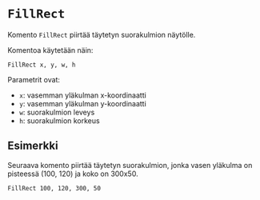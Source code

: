 `FillRect`
==========

Komento `FillRect` piirtää täytetyn suorakulmion näytölle.

Komentoa käytetään näin:

    FillRect x, y, w, h
    
Parametrit ovat:

* `x`: vasemman yläkulman x-koordinaatti
* `y`: vasemman yläkulman y-koordinaatti
* `w`: suorakulmion leveys
* `h`: suorakulmion korkeus

Esimerkki
----------

Seuraava komento piirtää täytetyn suorakulmion,
jonka vasen yläkulma on pisteessä (100, 120)
ja koko on 300x50.

    FillRect 100, 120, 300, 50